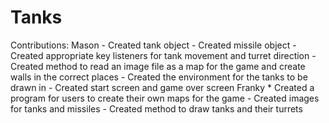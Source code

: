 # Tanks

Contributions:
  Mason
    - Created tank object
    - Created missile object
    - Created appropriate key listeners for tank movement and turret direction
    - Created method to read an image file as a map for the game and create walls in the correct places
    - Created the environment for the tanks to be drawn in
    - Created start screen and game over screen
  Franky
    * Created a program for users to create their own maps for the game
    - Created images for tanks and missiles
    - Created method to draw tanks and their turrets
